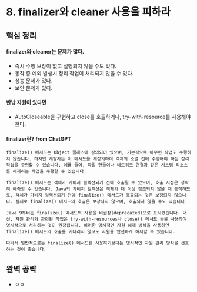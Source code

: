 # 8. finalizer와 cleaner 사용을 피하라
## 핵심 정리
#### finalizer와 cleaner는 문제가 많다.
 * 즉시 수행 보장이 없고 실행되지 않을 수도 있다. 
 * 동작 중 예외 발생시 정리 작업이 처리되지 않을 수 있다.
 * 성능 문제가 있다.
 * 보안 문제가 있다.
#### 반납 자원이 있다면
 * AutoCloseable을 구현하고 close를 호출하거나, try-with-resource를 사용해야 한다.

#### finalizer란? from ChatGPT
```
finalize() 메서드는 Object 클래스에 정의되어 있으며, 기본적으로 아무런 작업도 수행하지 않습니다. 하지만 개발자는 이 메서드를 재정의하여 객체의 소멸 전에 수행해야 하는 정리 작업을 구현할 수 있습니다. 예를 들어, 파일 핸들이나 네트워크 연결과 같은 시스템 리소스를 해제하는 작업을 수행할 수 있습니다.

finalize() 메서드는 객체가 가비지 컬렉션되기 전에 호출될 수 있으며, 호출 시점은 정확히 예측할 수 없습니다. Java의 가비지 컬렉션은 객체가 더 이상 참조되지 않을 때 동작하므로, 객체가 가비지 컬렉션되기 전에 finalize() 메서드가 호출되는 것은 보장되지 않습니다. 실제로 finalize() 메서드의 호출은 보장되지 않으며, 호출되지 않을 수도 있습니다.

Java 9부터는 finalize() 메서드의 사용을 비권장(deprecated)으로 표시했습니다. 대신, 자원 관리와 관련된 작업은 try-with-resources나 close() 메서드 등을 사용하여 명시적으로 처리하는 것이 권장됩니다. 이러한 명시적인 자원 해제 방식을 사용하면 finalize() 메서드의 호출을 기다리지 않고도 자원을 안전하게 해제할 수 있습니다.

따라서 일반적으로는 finalize() 메서드를 사용하기보다는 명시적인 자원 관리 방식을 선호하는 것이 좋습니다.
```


## 완벽 공략
 * ㅇㅇ
